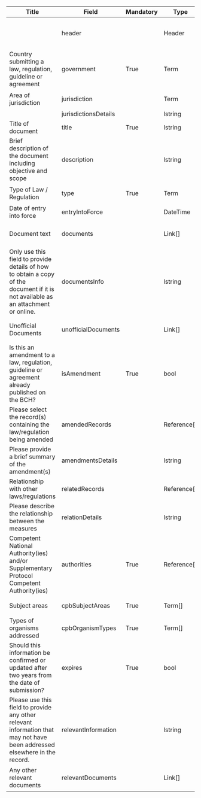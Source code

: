 <script>
import { onMounted } from "vue";
import { getClearingHouseFromUrl } from "@/utils/helpers"

export default {
  setup() {
    onMounted(() => {
      const anchors = document.querySelectorAll("td a");

      anchors.forEach((anchor) => {
        const href = anchor.getAttribute("href"); 
        const newHref = `/${getClearingHouseFromUrl(location.href)}` + href; 
        anchor.setAttribute("href", newHref);
      });
    });
  },
};
</script>

<table class="schema-table" style="table-layout: fixed; width: 100%;">
  <thead>
    <tr>
      <th>Title</th>
      <th>Field</th>
      <th>Mandatory</th>
      <th>Type</th>
      <th>Example</th>
    </tr>
  </thead>
  <tbody>
    <tr>
      <td></td>
      <td>header</td>
      <td></td>
      <td>Header</td>
      <td><code>{ "identifier": "085758D8-C7AC-6AAE-9736-95811AD100DA", "schema": "biosafetyLaw", "languages": [ "en" ] }</code></td>
    </tr>
    <tr>
      <td>Country submitting a law, regulation, guideline or agreement</td>
      <td>government</td>
      <td>True</td>
      <td>Term</td>
      <td><code>{ "identifier": "af" }</code></td>
    </tr>
    <tr>
      <td>Area of jurisdiction</td>
      <td>jurisdiction</td>
      <td></td>
      <td>Term</td>
      <td><code>{ "identifier": "7437F880-7B12-4F26-AA91-CED37250DD0A" }</code></td>
    </tr>
    <tr>
      <td></td>
      <td>jurisdictionsDetails</td>
      <td></td>
      <td>lstring</td>
      <td></td>
    </tr>
    <tr>
      <td>Title of document</td>
      <td>title</td>
      <td>True</td>
      <td>lstring</td>
      <td><code>{ "en": "Test Title" }</code></td>
    </tr>
    <tr>
      <td>Brief description of the document including objective and scope</td>
      <td>description</td>
      <td></td>
      <td>lstring</td>
      <td><code>{ "en": "<div><!--block-->Test description</div>" }</code></td>
    </tr>
    <tr>
      <td>Type of Law / Regulation</td>
      <td>type</td>
      <td>True</td>
      <td>Term</td>
      <td><code>{ "identifier": "57217527-3732-437F-9AD8-45BEF4429FD5" }</code></td>
    </tr>
    <tr>
      <td>Date of entry into force</td>
      <td>entryIntoForce</td>
      <td></td>
      <td>DateTime</td>
      <td><code>2024-09-03</code></td>
    </tr>
    <tr>
      <td>Document text</td>
      <td>documents</td>
      <td></td>
      <td>Link[]</td>
      <td><code>[ { "url": "https://www.google.com", "name": "Google", "language": "en" } ]</code></td>
    </tr>
    <tr>
      <td>Only use this field to provide details of how to obtain a copy of the document if it is not available as an attachment or online.</td>
      <td>documentsInfo</td>
      <td></td>
      <td>lstring</td>
      <td><code>{ "en": "<div><!--block-->Test description</div>" }</code></td>
    </tr>
    <tr>
      <td>Unofficial Documents</td>
      <td>unofficialDocuments</td>
      <td></td>
      <td>Link[]</td>
      <td><code>[ { "url": "https://www.google.com", "name": "Google", "language": "en" } ]</code></td>
    </tr>
    <tr>
      <td>Is this an amendment to a law, regulation, guideline or agreement already published on the BCH?</td>
      <td>isAmendment</td>
      <td>True</td>
      <td>bool</td>
      <td><code>True</code></td>
    </tr>
    <tr>
      <td>Please select the record(s) containing the law/regulation being amended</td>
      <td>amendedRecords</td>
      <td></td>
      <td>Reference[]</td>
      <td><code>[ { "identifier": "7A5D391B-BEC7-30FF-FB73-CD50E6577AA1@2" } ]</code></td>
    </tr>
    <tr>
      <td>Please provide a brief summary of the amendment(s)</td>
      <td>amendmentsDetails</td>
      <td></td>
      <td>lstring</td>
      <td><code>{ "en": "<div><!--block-->Test Summary</div>" }</code></td>
    </tr>
    <tr>
      <td>Relationship with other laws/regulations</td>
      <td>relatedRecords</td>
      <td></td>
      <td>Reference[]</td>
      <td><code>[ { "identifier": "7A5D391B-BEC7-30FF-FB73-CD50E6577AA1@2" } ]</code></td>
    </tr>
    <tr>
      <td>Please describe the relationship between the measures</td>
      <td>relationDetails</td>
      <td></td>
      <td>lstring</td>
      <td><code>{ "en": "<div><!--block-->Test description</div>" }</code></td>
    </tr>
    <tr>
      <td>Competent National Authority(ies) and/or Supplementary Protocol Competent Authority(ies)</td>
      <td>authorities</td>
      <td>True</td>
      <td>Reference[]</td>
      <td><code>[ { "identifier": "78AFAA88-47EA-9333-AD6E-C21BCB17DE21@1" } ]</code></td>
    </tr>
    <tr>
      <td>Subject areas</td>
      <td>cpbSubjectAreas</td>
      <td>True</td>
      <td>Term[]</td>
      <td><code>[ { "identifier": "1DCBA126-60F1-440D-BBB0-CC9CCC91C283" } ]</code></td>
    </tr>
    <tr>
      <td>Types of organisms addressed</td>
      <td>cpbOrganismTypes</td>
      <td>True</td>
      <td>Term[]</td>
      <td><code>[ { "identifier": "65F83475-FBFD-4DCA-9DD8-10FC253A2F84" } ]</code></td>
    </tr>
    <tr>
      <td>Should this information be confirmed or updated after two years from the date of submission?</td>
      <td>expires</td>
      <td>True</td>
      <td>bool</td>
      <td><code>True</code></td>
    </tr>
    <tr>
      <td>Please use this field to provide any other relevant information that may not have been addressed elsewhere in the record.</td>
      <td>relevantInformation</td>
      <td></td>
      <td>lstring</td>
      <td><code>{ "en": "<div><!--block-->Test information</div>" }</code></td>
    </tr>
    <tr>
      <td>Any other relevant documents</td>
      <td>relevantDocuments</td>
      <td></td>
      <td>Link[]</td>
      <td><code>[ { "url": "https://www.google.com", "name": "Google", "language": "en" } ]</code></td>
    </tr>
  </tbody>
</table>
